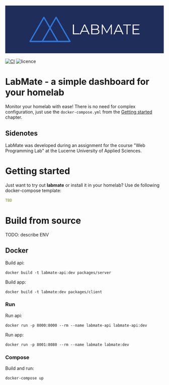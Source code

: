 ![logo](doc/img/logo-banner.png)

[![CI](https://github.com/francWhite/labmate/actions/workflows/ci.yml/badge.svg?branch=main)](https://github.com/francWhite/labmate/actions/workflows/ci.yml)
![licence](https://img.shields.io/github/license/francWhite/labmate)

# LabMate - a simple dashboard for your homelab

Monitor your homelab with ease! There is no need for complex configuration, just use the `docker-compose.yml` from
the [Getting started](#getting-started) chapter.


## Sidenotes
LabMate was developed during an assignment for the course "Web Programming Lab" at the Lucerne University of Applied
Sciences.

# Getting started

Just want to try out **labmate** or install it in your homelab? Use de following docker-compose template:

```yaml
TBD
```

# Build from source

TODO: describe ENV

## Docker

Build api:

```shell
docker build -t labmate-api:dev packages/server
```

Build app:

```shell
docker build -t labmate:dev packages/client
```

### Run

Run api:

```shell
docker run -p 8000:8000 --rm --name labmate-api labmate-api:dev
```

Run app:

```shell
docker run -p 8001:8080 --rm --name labmate labmate:dev
```

### Compose

Build and run:

```shell
docker-compose up
```
